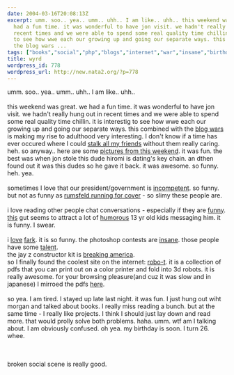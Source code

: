 ```yaml
---
date: 2004-03-16T20:08:13Z
excerpt: umm. soo.. yea.. umm.. uhh.. I am like.. uhh.. this weekend was great. we
  had a fun time. it was wonderful to have jon visit. we hadn't really hung out in
  recent times and we were able to spend some real quality time chillin. it is interestig
  to see how wwe each our growing up and going our separate ways. this combined with
  the blog wars ...
tags: ["books","social","php","blogs","internet","war","insane","birthday","bush","watership","robots","humor","iraq","hiromi","messaging"]
title: wyrd
wordpress_id: 778
wordpress_url: http://new.nata2.org/?p=778
---
```


umm. soo.. yea.. umm.. uhh.. I am like.. uhh.. <br/><br/>this weekend was great. we had a fun time. it was wonderful to have jon visit. we hadn't really hung out in recent times and we were able to spend some real quality time chillin. it is interestig to see how wwe each our growing up and going our separate ways. this combined with the <a href="http://coollame.org/bushkerry.php">blog wars</a> is making my rise to adulthood very interesting. I don't know if a time has ever occured where I could <a href="http://blogs.nata2.org">stalk all my friends</a> without them really caring. heh. so anyway.. here are some <a href="http://nata2.info/?path=pictures%2Fevents%2Farthistory_bday_party_04">pictures from this weekend</a>. it was fun. the best was when jon stole this dude hiromi is dating's key chain. an dthen found out it was this dudes so he gave it back. it was awesome. so funny. heh. yea. <br/><br/>sometimes I love that our president/government is <a href="http://war.watership.org/link.php?lid=1890">incompetent</a>. so funny. but not as funny as <a href="http://nata2.info/war/rumsfeld_deny_iraq_threat.wmv">rumsfeld running for cover</a> - so slimy these people are. <br/><br/>i love reading other people chat conversations - especially if they are <a href="http://www.bash.org">funny</a>. <a href="http://sylloge.typepad.com/questions/">this</a> gut seems to attract a lot of <a href="http://sylloge.com/misc_bin/SweetRoxy215.html">humorous</a> 13 yr old kids messaging him. it is funny. I swear. <br/><br/>i <a href="http://www.totalfark.com">love</a> <a href="http://www.fark.com">fark</a>. it is so funny. the photoshop contests are <a href="http://forums.fark.com/cgi/fark/comments.pl?IDLink=869629">insane</a>. those people have some <a href="http://www.hpphoto.com/servlet/LinkPhoto?GUID=5ced33a9-7be5-6776-e2e2-7d5f3c775fa4&amp;size=">talent</a>. <br/> the jay z constructor kit is <a href="http://www.jay-zeezer.com/">breaking america</a>.<br/>so I finally found the coolest site on the internet: <a href="http://www.robo-t.com">robo-t</a>. it is a collection of pdfs that you can print out on a color printer and fold into 3d robots. it is really awesome. for your browsing pleasure(and cuz it was slow and in japanese) I mirroed the pdfs <a href="http://nata2.info/?path=humor%2Fpdf%2Frobo-t.com">here</a>. <br/><br/>so yea. I am tired. I stayed up late last night. it was fun. I just hung out wiht morgan and talked about books. I really miss reading a bunch. but at the same time - I really like projects. I think I should just lay down and read more. that would prolly solve both problems. haha. umm. wtf am I talking about. I am obviously confused. oh yea. my birthday is soon. I turn 26. whee.


<br/><br/>broken social scene is really good. 
